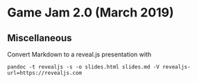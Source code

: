 # Game Jam 2.0 (March 2019)



## Miscellaneous

Convert Markdown to a reveal.js presentation with 
```
pandoc -t revealjs -s -o slides.html slides.md -V revealjs-url=https://revealjs.com
```
